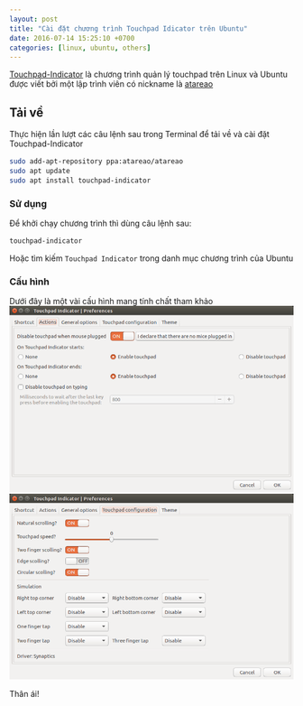 ```yaml
---
layout: post
title: "Cài đặt chương trình Touchpad Idicator trên Ubuntu"
date: 2016-07-14 15:25:10 +0700
categories: [linux, ubuntu, others]
---
```


[Touchpad-Indicator](https://github.com/atareao/Touchpad-Indicator) là chương trình quản lý touchpad trên Linux và Ubuntu được viết bởi một lập trình viên có nickname là [atareao](https://www.atareao.es/)

## Tải về
Thực hiện lần lượt các câu lệnh sau trong Terminal để tải về và cài đặt Touchpad-Indicator  
```bash
sudo add-apt-repository ppa:atareao/atareao
sudo apt update
sudo apt install touchpad-indicator
```

### Sử dụng
Để khởi chạy chương trình thì dùng câu lệnh sau: 
```bash
touchpad-indicator
```
Hoặc tìm kiếm `Touchpad Indicator` trong danh mục chương trình của Ubuntu

### Cấu hình
Dưới đây là một vài cấu hình mang tính chất tham khảo  
![Actions](/static/img/touchpad-indicator/actions.png)  
![Touchpad configuration](/static/img/touchpad-indicator/configuration.png)  

Thân ái!